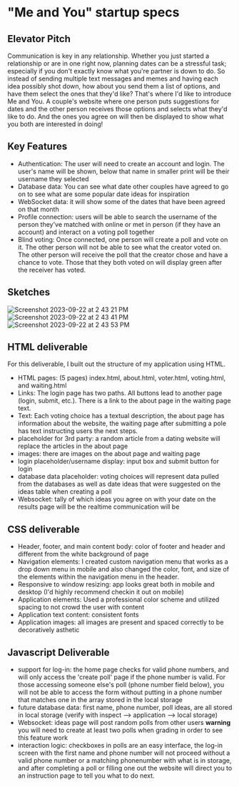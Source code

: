 # "Me and You" startup specs
## Elevator Pitch
Communication is key in any relationship. Whether you just started a relationship or are in one right now, planning dates can be a stressful task; especially if you don't exactly know what you're partner is down to do. So instead of sending multiple text messages and memes and having each idea possibly shot down, how about you send them a list of options, and have them select the ones that they'd like? That's where I'd like to introduce Me and You. A couple's website where one person puts suggestions for dates and the other person receives those options and selects what they'd like to do. And the ones you agree on will then be displayed to show what you both are interested in doing!

## Key Features
- Authentication: The user will need to create an account and login. The user's name will be shown, below that name in smaller print will be their username they selected
- Database data: You can see what date other couples have agreed to go on to see what are some popular date ideas for inspiration
- WebSocket data: it will show some of the dates that have been agreed on that month
- Profile connection: users will be able to search the username of the person they've matched with online or met in person (if they have an account) and interact on a voting poll together
- Blind voting: Once connected, one person will create a poll and vote on it. The other person will not be able to see what the creator voted on. The other person will receive the poll that the creator chose and have a chance to vote. Those that they both voted on will display green after the receiver has voted.

## Sketches
![Screenshot 2023-09-22 at 2 43 21 PM](https://github.com/curryan7/startup/assets/103795725/2c7627fd-f1d5-4aaa-9ba1-db9cfc2d4de5)
![Screenshot 2023-09-22 at 2 43 41 PM](https://github.com/curryan7/startup/assets/103795725/462ab83f-43f5-4650-b0fc-04904d82f829)
![Screenshot 2023-09-22 at 2 43 53 PM](https://github.com/curryan7/startup/assets/103795725/bc70ad16-a047-4eed-9762-e4394eed2058)

## HTML deliverable
For this deliverable, I built out the structure of my application using HTML.
- HTML pages: (5 pages) index.html, about.html, voter.html, voting.html, and waiting.html
- Links: The login page has two paths. All buttons lead to another page (login, submit, etc.). There is a link to the about page in the waiting page text.
- Text: Each voting choice has a textual description, the about page has information about the website, the waiting page after submitting a pole has text instructing users the next steps.
- placeholder for 3rd party: a random article from a dating website will replace the articles in the about page
- images: there are images on the about page and waiting page
- login placeholder/username display: input box and submit button for login
- database data placeholder: voting choices will represent data pulled from the databases as well as date ideas that were suggested on the ideas table when creating a poll
- Websocket: tally of which ideas you agree on with your date on the results page will be the realtime communication will be

## CSS deliverable
- Header, footer, and main content body: color of footer and header and different from the white background of page
- Navigation elements: I created custom navigation menu that works as a drop down menu in mobile and also changed the color, font, and size of the elements within the navigation menu in the header.
- Responsive to window resizing: app looks great both in mobile and desktop (I'd highly recommend checkin it out on mobile)
- Application elements: Used a professional color scheme and utilized spacing to not crowd the user with content
- Application text content: consistent fonts
- Application images: all images are present and spaced correctly to be decoratively asthetic

## Javascript Deliverable
- support for log-in: the home page checks for valid phone numbers, and will only access the 'create poll' page if the phone number is valid. For those accessing someone else's poll (phone number field below), you will not be able to access the form without putting in a phone number that matches one in the array stored in the local storage
- future database data: first name, phone number, poll ideas, are all stored in local storage (verify with inspect --> application --> local storage)
- Websocket: ideas page will post random polls from other users **warning** you will need to create at least two polls when grading in order to see this feature work
- interaction logic: checkboxes in polls are an easy interface, the log-in screen with the first name and phone number will not proceed without a valid phone number or a matching phonenumber with what is in storage, and after completing a poll or filling one out the website will direct you to an instruction page to tell you what to do next.

